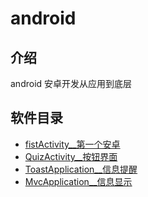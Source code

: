 # android

## 介绍
android 安卓开发从应用到底层

## 软件目录

* [fistActivity__第一个安卓](fistActivity)
* [QuizActivity__按钮界面](QuizActivity)
* [ToastApplication__信息提醒](ToastApplication)
* [MvcApplication__信息显示](MvcApplication)
